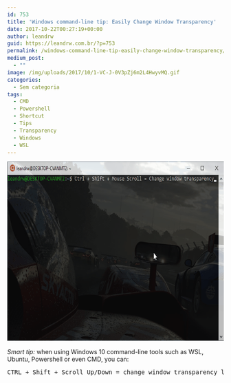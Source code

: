 ```yaml
---
id: 753
title: 'Windows command-line tip: Easily Change Window Transparency'
date: 2017-10-22T00:27:19+00:00
author: leandrw
guid: https://leandrw.com.br/?p=753
permalink: /windows-command-line-tip-easily-change-window-transparency/
medium_post:
  - ""
image: /img/uploads/2017/10/1-VC-J-0V3pZj6m2L4HwyvMQ.gif
categories:
  - Sem categoria
tags:
  - CMD
  - Powershell
  - Shortcut
  - Tips
  - Transparency
  - Windows
  - WSL
---
```

<img class="alignnone size-full wp-image-789" src="/img/uploads/2017/10/1-VC-J-0V3pZj6m2L4HwyvMQ.gif" alt="" width="697" height="417" />

<em>Smart tip:</em> when using Windows 10 command-line tools such as WSL, Ubuntu, Powershell or even CMD, you can:
<pre>CTRL + Shift + Scroll Up/Down = change window transparency level</pre>
